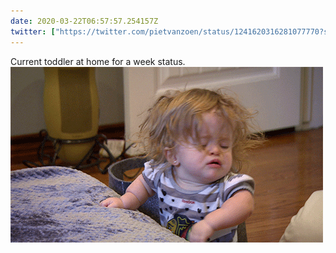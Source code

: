 ```yaml
---
date: 2020-03-22T06:57:57.254157Z
twitter: ["https://twitter.com/pietvanzoen/status/1241620316281077770?s=21"]
---
```

Current toddler at home for a week status. 
![](/media/7CB8E295-A1E5-4E1E-8372-A2FD6A6C9EFF.gif)
